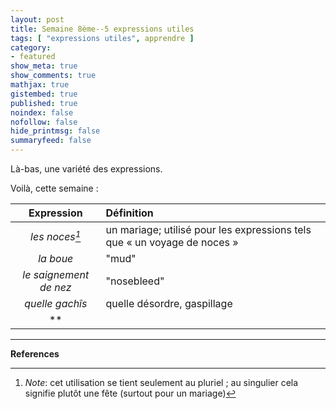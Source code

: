 ```yaml
---
layout: post
title: Semaine 8ème--5 expressions utiles
tags: [ "expressions utiles", apprendre ]
category:
- featured
show_meta: true
show_comments: true
mathjax: true
gistembed: true
published: true
noindex: false
nofollow: false
hide_printmsg: false
summaryfeed: false
---
```


Là-bas, une variété des expressions.

Voilà, cette semaine :

| Expression | Définition |
| :--------: | :--------- |
| *les noces[^1]* | un mariage; utilisé pour les expressions tels que « un voyage de noces » |
| *la boue* | "mud" |
| *le saignement de nez* | "nosebleed" |
| *quelle gachîs* | quelle désordre, gaspillage |
| ** | |

---

__References__

[^1]: *Note*: cet utilisation se tient seulement au pluriel ; au singulier cela signifie plutôt une fête (surtout pour un mariage)

<!--
vim: spell spelllang=fr
-->
